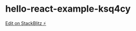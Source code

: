# hello-react-example-ksq4cy

[Edit on StackBlitz ⚡️](https://stackblitz.com/edit/hello-react-example-ksq4cy)